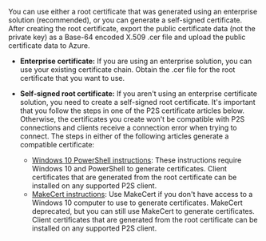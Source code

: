 You can use either a root certificate that was generated using an enterprise solution (recommended), or you can generate a self-signed certificate. After creating the root certificate, export the public certificate data (not the private key) as a Base-64 encoded X.509 .cer file and upload the public certificate data to Azure.

* **Enterprise certificate:** If you are using an enterprise solution, you can use your existing certificate chain. Obtain the .cer file for the root certificate that you want to use.
* **Self-signed root certificate:** If you aren't using an enterprise certificate solution, you need to create a self-signed root certificate. It's important that you follow the steps in one of the P2S certificate articles below. Otherwise, the certificates you create won't be compatible with P2S connections and clients receive a connection error when trying to connect. The steps in either of the following articles generate a compatible certificate:

  * [Windows 10 PowerShell instructions](../articles/vpn-gateway/vpn-gateway-certificates-point-to-site.md): These instructions require Windows 10 and PowerShell to generate certificates. Client certificates that are generated from the root certificate can be installed on any supported P2S client.
  * [MakeCert instructions](../articles/vpn-gateway/vpn-gateway-certificates-point-to-site-makecert.md):  Use MakeCert if you don't have access to a Windows 10 computer to use to generate certificates. MakeCert deprecated, but you can still use MakeCert to generate certificates. Client certificates that are generated from the root certificate can be installed on any supported P2S client.